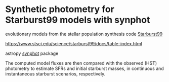 # Synthetic photometry for Starburst99 models with synphot


evolutionary models from the stellar population synthesis code [Starburst99](https://www.stsci.edu/science/starburst99/docs/default.htm) 

https://www.stsci.edu/science/starburst99/docs/table-index.html

astropy [synphot](https://synphot.readthedocs.io/en/latest) package

The computed model fluxes are then compared with the observed (HST) photometry to estimate SFRs and initial starburst masses, in continuous and instantaneous starburst scenarios, respectively.

